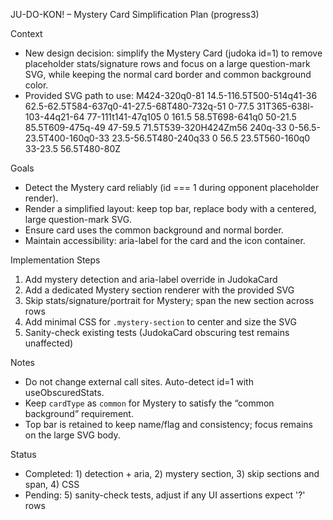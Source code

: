 JU-DO-KON! – Mystery Card Simplification Plan (progress3)

Context

- New design decision: simplify the Mystery Card (judoka id=1) to remove placeholder stats/signature rows and focus on a large question-mark SVG, while keeping the normal card border and common background color.
- Provided SVG path to use: M424-320q0-81 14.5-116.5T500-514q41-36 62.5-62.5T584-637q0-41-27.5-68T480-732q-51 0-77.5 31T365-638l-103-44q21-64 77-111t141-47q105 0 161.5 58.5T698-641q0 50-21.5 85.5T609-475q-49 47-59.5 71.5T539-320H424Zm56 240q-33 0-56.5-23.5T400-160q0-33 23.5-56.5T480-240q33 0 56.5 23.5T560-160q0 33-23.5 56.5T480-80Z

Goals

- Detect the Mystery card reliably (id === 1 during opponent placeholder render).
- Render a simplified layout: keep top bar, replace body with a centered, large question-mark SVG.
- Ensure card uses the common background and normal border.
- Maintain accessibility: aria-label for the card and the icon container.

Implementation Steps

1. Add mystery detection and aria-label override in JudokaCard
2. Add a dedicated Mystery section renderer with the provided SVG
3. Skip stats/signature/portrait for Mystery; span the new section across rows
4. Add minimal CSS for `.mystery-section` to center and size the SVG
5. Sanity-check existing tests (JudokaCard obscuring test remains unaffected)

Notes

- Do not change external call sites. Auto-detect id=1 with useObscuredStats.
- Keep `cardType` as `common` for Mystery to satisfy the “common background” requirement.
- Top bar is retained to keep name/flag and consistency; focus remains on the large SVG body.

Status

- Completed: 1) detection + aria, 2) mystery section, 3) skip sections and span, 4) CSS
- Pending: 5) sanity-check tests, adjust if any UI assertions expect '?' rows
